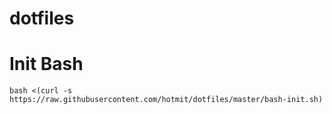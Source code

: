 # dotfiles


# Init Bash
```
bash <(curl -s https://raw.githubusercontent.com/hotmit/dotfiles/master/bash-init.sh)
```